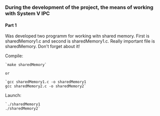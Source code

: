 ### During the development of the project, the means of working with System V IPC

#### Part 1

Was developed two programm for working witn shared memory. First is sharedMemory1.c and second is sharedMemory1.c.
Really important file is sharedMemory. Don't forget about it!

Compile:

    `make sharedMemory`

    or 

    `gcc sharedMemory1.c -o sharedMemory1
	gcc sharedMemory2.c -o sharedMemory2`


Launch:
    
    `./sharedMemory1
    ./sharedMemory2`
    